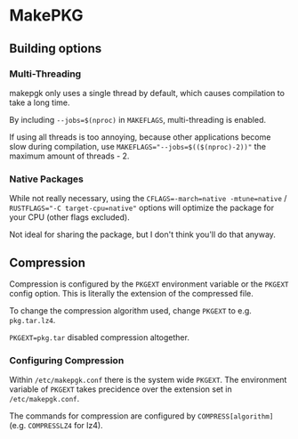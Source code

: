 # MakePKG

## Building options

### Multi-Threading

makepgk only uses a single thread by default, which causes compilation to take a long time.

By including `--jobs=$(nproc)` in `MAKEFLAGS`, multi-threading is enabled.

If using all threads is too annoying, because other applications become slow during compilation, use `MAKEFLAGS="--jobs=$(($(nproc)-2))"` the maximum amount of threads - 2.

### Native Packages

While not really necessary, using the `CFLAGS=-march=native -mtune=native` / `RUSTFLAGS="-C target-cpu=native"` options will optimize the package for your CPU (other flags excluded).

Not ideal for sharing the package, but I don't think you'll do that anyway.

## Compression

Compression is configured by the `PKGEXT` environment variable or the `PKGEXT` config option. This is literally the extension of the compressed file.

To change the compression algorithm used, change `PKGEXT` to e.g. `pkg.tar.lz4`.

`PKGEXT=pkg.tar` disabled compression altogether.

### Configuring Compression

Within `/etc/makepgk.conf` there is the system wide `PKGEXT`. The environment variable of `PKGEXT` takes precidence over the extension set in `/etc/makepgk.conf`.

The commands for compression are configured by `COMPRESS[algorithm]` (e.g. `COMPRESSLZ4` for lz4).
